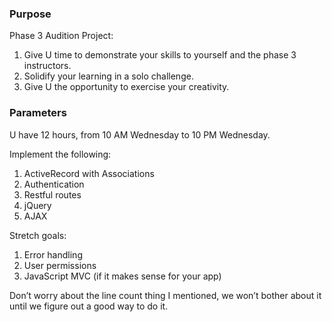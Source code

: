 ### Purpose

Phase 3 Audition Project:

1. Give U time to demonstrate your skills to yourself and the phase 3 instructors.
2. Solidify your learning in a solo challenge.
3. Give U the opportunity to exercise your creativity.

### Parameters

U have 12 hours, from 10 AM Wednesday to 10 PM Wednesday.

Implement the following:

1. ActiveRecord with Associations
2. Authentication
3. Restful routes
4. jQuery
5. AJAX

Stretch goals:

1. Error handling
2. User permissions
3. JavaScript MVC (if it makes sense for your app)

Don’t worry about the line count thing I mentioned, we won’t bother about it until we figure out a good way to do it.
